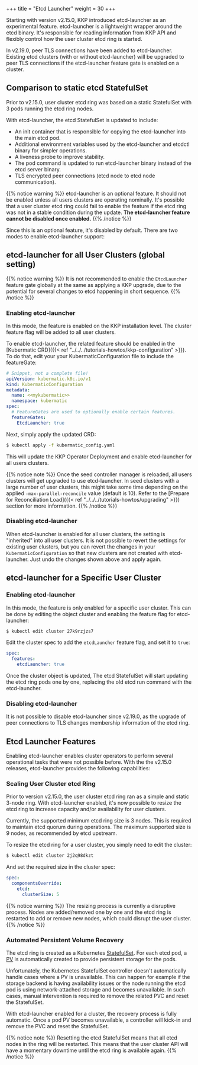 +++
title = "Etcd Launcher"
weight = 30
+++

Starting with version v2.15.0, KKP introduced etcd-launcher as an experimental feature. etcd-launcher is a lightweight wrapper around the etcd binary. It's responsible for reading information from KKP API and flexibly control how the user cluster etcd ring is started.

In v2.19.0, peer TLS connections have been added to etcd-launcher. Existing etcd clusters (with or without etcd-launcher) will be upgraded to peer TLS connections if the etcd-launcher feature gate is enabled on a cluster.

## Comparison to static etcd StatefulSet
Prior to v2.15.0, user cluster etcd ring was based on a static StatefulSet with 3 pods running the etcd ring nodes.

With etcd-launcher, the etcd StatefulSet is updated to include:
- An init container that is responsible for copying the etcd-launcher into the main etcd pod.
- Additional environment variables used by the etcd-launcher and etcdctl binary for simpler operations.
- A liveness probe to improve stability.
- The pod command is updated to run etcd-launcher binary instead of the etcd server binary.
- TLS encrypted peer connections (etcd node to etcd node communication).

{{% notice warning %}}
etcd-launcher is an optional feature. It should not be enabled unless all users clusters are operating nominally. It's possible that a user cluster etcd ring could fail to enable the feature if the etcd ring was not in a stable condition during the update. **The etcd-launcher feature cannot be disabled once enabled.**
{{% /notice %}}

Since this is an optional feature, it's disabled by default. There are two modes to enable etcd-launcher support:

## etcd-launcher for all User Clusters (global setting)

{{% notice warning %}}
It is not recommended to enable the `EtcdLauncher` feature gate globally at the same as applying a KKP upgrade, due to the potential for several changes to etcd happening in short sequence.
{{% /notice %}}

### Enabling etcd-launcher
In this mode, the feature is enabled on the KKP installation level. The cluster feature flag will be added to all user clusters.

To enable etcd-launcher, the related feature should be enabled in the [Kubermatic CRD]({{< ref "../../../tutorials-howtos/kkp-configuration" >}}). To do that, edit your your KubermaticConfiguration file to include the featureGate:

```yaml
# Snippet, not a complete file!
apiVersion: kubermatic.k8c.io/v1
kind: KubermaticConfiguration
metadata:
  name: <<mykubermatic>>
  namespace: kubermatic
spec:
  # FeatureGates are used to optionally enable certain features.
  featureGates:
    EtcdLauncher: true
```

Next, simply apply the updated CRD:

```bash
$ kubectl apply -f kubermatic_config.yaml
```

This will update the KKP Operator Deployment and enable etcd-launcher for all users clusters.

{{% notice note %}}
Once the seed controller manager is reloaded, all users clusters will get upgraded to use etcd-launcher. In seed clusters with a large number of user clusters, this might take some time depending on the applied `-max-parallel-reconcile` value (default is 10). Refer to the [Prepare for Reconciliation Load]({{< ref "../../../tutorials-howtos/upgrading" >}}) section for more information.
{{% /notice %}}


### Disabling etcd-launcher

When etcd-launcher is enabled for all user clusters, the setting is "inherited" into all user clusters. It is not possible to revert the settings for existing user clusters, but you can revert the changes in your `KubermaticConfiguration` so that new clusters are not created with etcd-launcher. Just undo the changes shown above and apply again.

## etcd-launcher for a Specific User Cluster

### Enabling etcd-launcher
In this mode, the feature is only enabled for a specific user cluster. This can be done by editing the object cluster and enabling the feature flag for etcd-launcher:

```bash
$ kubectl edit cluster 27k9rzjzs7
```

Edit the cluster spec to add the `etcdLauncher` feature flag, and set it to `true`:

```yaml
spec:
  features:
    etcdLauncher: true
```

Once the cluster object is updated, The etcd StatefulSet will start updating the etcd ring pods one by one, replacing the old etcd run command with the etcd-launcher.

### Disabling etcd-launcher

It is not possible to disable etcd-launcher since v2.19.0, as the upgrade of peer connections to TLS changes membership information of the etcd ring.

## Etcd Launcher Features
Enabling etcd-launcher enables cluster operators to perform several operational tasks that were not possible before. With the the v2.15.0 releases, etcd-launcher provides the following capabilities:

### Scaling User Cluster etcd Ring
Prior to version v2.15.0, the user cluster etcd ring ran as a simple and static 3-node ring. With etcd-launcher enabled, it's now possible to resize the etcd ring to increase capacity and/or availability for user clusters.

Currently, the supported minimum etcd ring size is 3 nodes. This is required to maintain etcd quorum during operations. The maximum supported size is 9 nodes, as recommended by etcd upstream.

To resize the etcd ring for a user cluster, you simply need to edit the cluster:

```bash
$ kubectl edit cluster 2j2q98dkzt
```

And set the required size in the cluster spec:

```yaml
spec:
  componentsOverride:
    etcd:
      clusterSize: 5
```

{{% notice warning %}}
The resizing process is currently a disruptive process. Nodes are added/removed one by one and the etcd ring is restarted to add or remove new nodes, which could disrupt the user cluster.
{{% /notice %}}

### Automated Persistent Volume Recovery
The etcd ring is created as a Kubernetes [StatefulSet](https://kubernetes.io/docs/tutorials/stateful-application/basic-stateful-set/). For each etcd pod, a [PV](https://kubernetes.io/docs/concepts/storage/persistent-volumes/) is automatically created to provide persistent storage for the pods.

Unfortunately, the Kubernetes StatefulSet controller doesn't automatically handle cases where a PV is unavailable. This can happen for example if the storage backend is having availability issues or the node running the etcd pod is using network-attached storage and becomes unavailable. In such cases, manual intervention is required to remove the related PVC and reset the StatefulSet.

With etcd-launcher enabled for a cluster, the recovery process is fully automatic. Once a pod PV becomes unavailable, a controller will kick-in and remove the PVC and reset the StatefulSet.

{{% notice note %}}
Resetting the etcd StatefulSet means that all etcd nodes in the ring will be restarted. This means that the user cluster API will have a momentary downtime until the etcd ring is available again.
{{% /notice %}}
